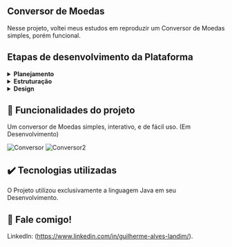 ## Conversor de Moedas

Nesse projeto, voltei meus estudos em reproduzir um Conversor de Moedas simples, porém funcional.

## Etapas de desenvolvimento da Plataforma

<details>
 <summary><b>Planejamento</b></summary>
   Inicialmente, meu foco foi em desenvolver o projeto em sua versão Mobile.
</details>

<details>
  <summary><b>Estruturação</b></summary>
    A estruturação da Plataforma foi desenvolvida através do Android Studio, com as páginas XML e o código e classes desenvolvidas exclusivamente no App. Também me dediquei em fazer a integração das páginas, e tornar o App em um ambiente interativo.   
</details>

<details>
  <summary><b>Design</b></summary>
    Após a estruturação do código java, finalizei a Interface XML, posicionando Botões, Textos e Caixas de entrada com Infer Constrainsts.
</details>

## 🔨 Funcionalidades do projeto

Um conversor de Moedas simples, interativo, e de fácil uso. (Em Desenvolvimento)

![Conversor](https://user-images.githubusercontent.com/79064185/196829178-93461a1b-f06b-4e98-a67f-a72d557f7b2a.png)
![Conversor2](https://user-images.githubusercontent.com/79064185/196829179-54a120aa-5cf0-42a4-86f6-c88ca6f942bd.png)

## ✔️ Tecnologias utilizadas

O Projeto utilizou exclusivamente a linguagem Java em seu Desenvolvimento.

## 💭 Fale comigo!

LinkedIn: (https://www.linkedin.com/in/guilherme-alves-landim/).
